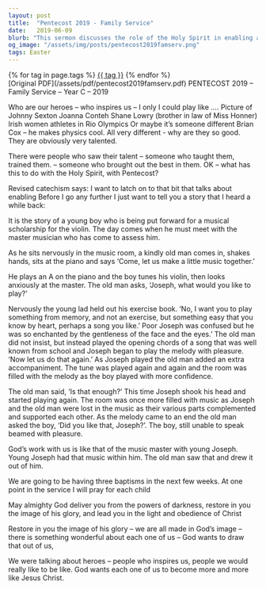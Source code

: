 ```yaml
---
layout: post
title:  "Pentecost 2019 - Family Service"
date:   2019-06-09
blurb: "This sermon discusses the role of the Holy Spirit in enabling and empowering individuals, drawing parallels with how mentors and teachers help to bring out the best in their students. It uses the story of a young boy's musical journey to illustrate how God works within us, drawing out our potential and helping us to reflect His glory. The sermon concludes with a reminder of our ultimate goal to become more like Jesus Christ."
og_image: "/assets/img/posts/pentecost2019famserv.png"
tags: Easter
---    
```

<div class="tag-pills">
    {% for tag in page.tags %}
    <a href="{{ site.baseurl }}/tag/{{ tag | slugify }}" class="tag-pill">{{ tag }}</a>
    {% endfor %}
</div>
[Original PDF](/assets/pdf/pentecost2019famserv.pdf)
PENTECOST 2019 – Family Service – Year C – 2019

Who are our heroes – who inspires us – I only I could play like ….
Picture of Johnny Sexton
Joanna Conteh
Shane Lowry (brother in law of Miss Honner)
Irish women athletes in Rio Olympics
Or maybe it’s someone different
Brian Cox – he makes physics cool.
All very different - why are they so good. They are obviously very talented.

There were people who saw their talent – someone who taught them, trained them. – someone who brought out the best in them.
OK – what has this to do with the Holy Spirit, with Pentecost?

Revised catechism says:
I want to latch on to that bit that talks about enabling
Before I go any further I just want to tell you a story that I heard a while back:

It is the story of a young boy who is being put forward for a musical scholarship for the violin. The day comes when he must meet with the master musician who has come to assess him.

As he sits nervously in the music room, a kindly old man comes in, shakes hands, sits at the piano and says ‘Come, let us make a little music together.’

He plays an A on the piano and the boy tunes his violin, then looks anxiously at the master. The old man asks, ‘Joseph, what would you like to play?’

Nervously the young lad held out his exercise book.
‘No, I want you to play something from memory, and not an exercise, but something easy that you know by heart, perhaps a song you like.’ Poor Joseph was confused but he was so enchanted by the gentleness of the face and the eyes.’ The old man did not insist, but instead played the opening chords of a song that was well known from school and Joseph began to play the melody with pleasure. ‘Now let us do that again.’ As Joseph played the old man added an extra accompaniment. The tune was played again and again and the room was filled with the melody as the boy played with more confidence.

The old man said, ‘Is that enough?’ This time Joseph shook his head and started playing again. The room was once more filled with music as Joseph and the old man were lost in the music as their various parts complemented and supported each other. As the melody came to an end the old man asked the boy, ‘Did you like that, Joseph?’. The boy, still unable to speak beamed with pleasure.

God’s work with us is like that of the music master with young Joseph. Young Joseph had that music within him. The old man saw that and drew it out of him.

We are going to be having three baptisms in the next few weeks. At one point in the service I will pray for each child

May almighty God deliver you from the powers of darkness, restore in you the image of his glory, and lead you in the light and obedience of Christ

Restore in you the image of his glory – we are all made in God’s image – there is something wonderful about each one of us – God wants to draw that out of us,

We were talking about heroes – people who inspires us, people we would really like to be like. God wants each one of us to become more and more like Jesus Christ.
